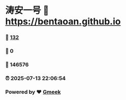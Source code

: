 # 涛安一号 :link: https://bentaoan.github.io 
### :page_facing_up: [132](https://bentaoan.github.io/tag.html) 
### :speech_balloon: 0 
### :hibiscus: 146576 
### :alarm_clock: 2025-07-13 22:06:54 
### Powered by :heart: [Gmeek](https://github.com/Meekdai/Gmeek)
